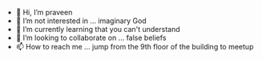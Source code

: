 - 👋 Hi, I’m praveen
- 👀 I’m not interested in ... imaginary God 
- 🌱 I’m currently learning that you can't understand 
- 💞️ I’m looking to collaborate on ... false beliefs 
- 📫 How to reach me ... jump from the 9th floor of the building to meetup 

<!---
praveen378/praveen378 is a ✨ special ✨ repository because its `README.md` (this file) appears on your GitHub profile.
You can click the Preview link to take a look at your changes.
--->
